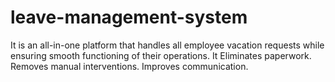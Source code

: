 # leave-management-system
It is an all-in-one platform that handles all employee vacation requests while ensuring smooth functioning of their operations. It Eliminates paperwork. Removes manual interventions. Improves communication.
